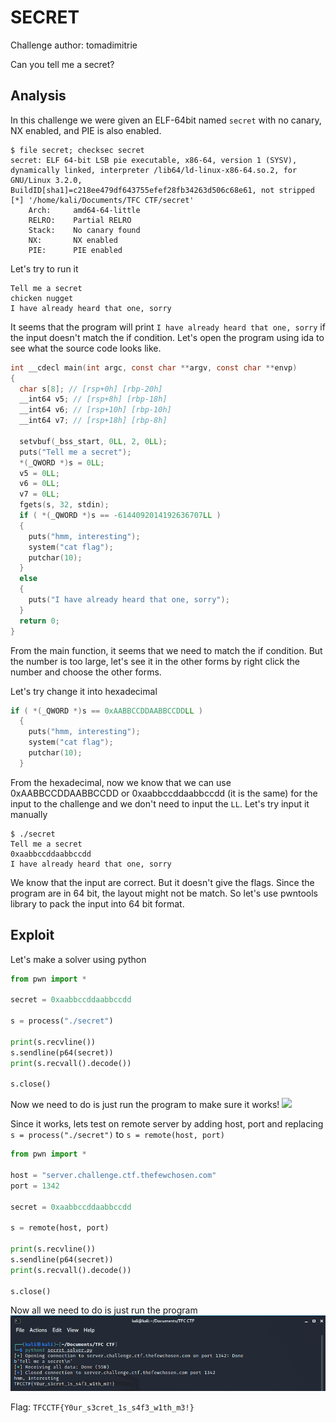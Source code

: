 # SECRET

Challenge author: tomadimitrie

Can you tell me a secret?

## Analysis

In this challenge we were given an ELF-64bit named `secret` with no canary, NX enabled, and PIE is also enabled.

```
$ file secret; checksec secret              
secret: ELF 64-bit LSB pie executable, x86-64, version 1 (SYSV), dynamically linked, interpreter /lib64/ld-linux-x86-64.so.2, for GNU/Linux 3.2.0, BuildID[sha1]=c218ee479df643755efef28fb34263d506c68e61, not stripped
[*] '/home/kali/Documents/TFC CTF/secret'
    Arch:     amd64-64-little
    RELRO:    Partial RELRO
    Stack:    No canary found
    NX:       NX enabled
    PIE:      PIE enabled
```

Let's try to run it

```
Tell me a secret
chicken nugget
I have already heard that one, sorry
```

It seems that the program will print `I have already heard that one, sorry` if the input doesn't match the if condition. Let's open the program using ida to see what the source code looks like.

```c
int __cdecl main(int argc, const char **argv, const char **envp)
{
  char s[8]; // [rsp+0h] [rbp-20h]
  __int64 v5; // [rsp+8h] [rbp-18h]
  __int64 v6; // [rsp+10h] [rbp-10h]
  __int64 v7; // [rsp+18h] [rbp-8h]

  setvbuf(_bss_start, 0LL, 2, 0LL);
  puts("Tell me a secret");
  *(_QWORD *)s = 0LL;
  v5 = 0LL;
  v6 = 0LL;
  v7 = 0LL;
  fgets(s, 32, stdin);
  if ( *(_QWORD *)s == -6144092014192636707LL )
  {
    puts("hmm, interesting");
    system("cat flag");
    putchar(10);
  }
  else
  {
    puts("I have already heard that one, sorry");
  }
  return 0;
}
```

From the main function, it seems that we need to match the if condition. But the number is too large, let's see it in the other forms by right click the number and choose the other forms.

Let's try change it into hexadecimal
```c
if ( *(_QWORD *)s == 0xAABBCCDDAABBCCDDLL )
  {
    puts("hmm, interesting");
    system("cat flag");
    putchar(10);
  }
```

From the hexadecimal, now we know that we can use 0xAABBCCDDAABBCCDD or 0xaabbccddaabbccdd (it is the same) for the input to the challenge and we don't need to input the `LL`. Let's try input it manually
```
$ ./secret
Tell me a secret
0xaabbccddaabbccdd
I have already heard that one, sorry
```

We know that the input are correct. But it doesn't give the flags. Since the program are in 64 bit, the layout might not be match. So let's use pwntools library to pack the input into 64 bit format.

## Exploit

Let's make a solver using python
```python
from pwn import *

secret = 0xaabbccddaabbccdd

s = process("./secret")

print(s.recvline())
s.sendline(p64(secret))
print(s.recvall().decode())

s.close()
```

Now we need to do is just run the program to make sure it works!
![](secret-local.png)

Since it works, lets test on remote server by adding host, port and replacing `s = process("./secret")` to `s = remote(host, port)`

```python
from pwn import *

host = "server.challenge.ctf.thefewchosen.com"
port = 1342

secret = 0xaabbccddaabbccdd

s = remote(host, port)

print(s.recvline())
s.sendline(p64(secret))
print(s.recvall().decode())

s.close()
```

Now all we need to do is just run the program
![](secret.png)

Flag: `TFCCTF{Y0ur_s3cret_1s_s4f3_w1th_m3!}`